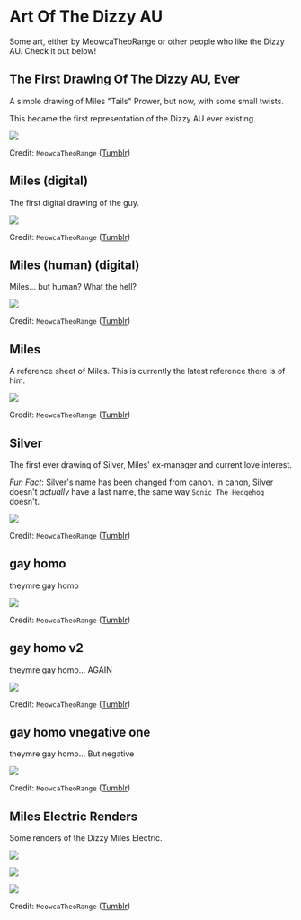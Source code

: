 # Art Of The Dizzy AU

Some art, either by MeowcaTheoRange or other people who like the Dizzy AU. Check it out below!

## The First Drawing Of The Dizzy AU, Ever
A simple drawing of Miles "Tails" Prower, but now, with some small twists.

This became the first representation of the Dizzy AU ever existing.

![](./art/images/PXL_20220503_054644319-01.jpeg)

Credit: `MeowcaTheoRange` ([Tumblr](https://meowcatheorange.tumblr.com/))

## Miles (digital)
The first digital drawing of the guy.

![](./art/images/DizTailsDraw.png)

Credit: `MeowcaTheoRange` ([Tumblr](https://meowcatheorange.tumblr.com/))

## Miles (human) (digital)
Miles... but human? What the hell?

![](./art/images/miles.png)

Credit: `MeowcaTheoRange` ([Tumblr](https://meowcatheorange.tumblr.com/))

## Miles
A reference sheet of Miles. This is currently the latest reference there is of him.

![](./art/images/PXL_20220509_052525883-01%20(1).jpeg)

Credit: `MeowcaTheoRange` ([Tumblr](https://meowcatheorange.tumblr.com/))

## Silver
The first ever drawing of Silver, Miles' ex-manager and current love interest.

*Fun Fact*: Silver's name has been changed from canon. In canon, Silver doesn't *actually* have a last name, the same way `Sonic The Hedgehog` doesn't.

![](./art/images/PXL_20220509_052452831-01%20(1).jpeg)

Credit: `MeowcaTheoRange` ([Tumblr](https://meowcatheorange.tumblr.com/))

## gay homo
theymre gay homo

![](./art/images/PXL_20220511_132713746-01%20(1).jpeg)

Credit: `MeowcaTheoRange` ([Tumblr](https://meowcatheorange.tumblr.com/))

## gay homo v2
theymre gay homo... AGAIN

![](./art/images/PXL_20220518_070037163-01%20(2).jpeg)

Credit: `MeowcaTheoRange` ([Tumblr](https://meowcatheorange.tumblr.com/))

## gay homo vnegative one
theymre gay homo... But negative

![](./art/images/20220505_001538_HDR2%20(1).jpeg)

Credit: `MeowcaTheoRange` ([Tumblr](https://meowcatheorange.tumblr.com/))

## Miles Electric Renders
Some renders of the Dizzy Miles Electric.

![](./art/images/MilesElectricSideSide.png)

![](./art/images/MilesElectricTopSide.png)

![](./art/images/MilesElectricSide.png)

Credit: `MeowcaTheoRange` ([Tumblr](https://meowcatheorange.tumblr.com/))


